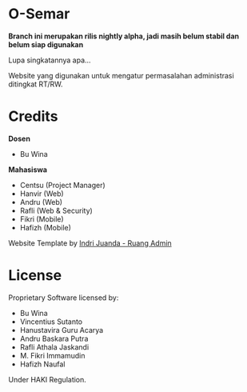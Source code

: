 # O-Semar

**Branch ini merupakan rilis nightly alpha, jadi masih belum stabil dan belum siap digunakan**

Lupa singkatannya apa...

Website yang digunakan untuk mengatur permasalahan administrasi ditingkat RT/RW.

# Credits

**Dosen**

* Bu Wina

**Mahasiswa**

* Centsu (Project Manager)
* Hanvir (Web)
* Andru (Web)
* Rafli (Web & Security)
* Fikri (Mobile)
* Hafizh (Mobile)

Website Template by [Indri Juanda - Ruang Admin](https://github.com/indrijunanda/RuangAdmin)

# License

Proprietary Software licensed by:

* Bu Wina
* Vincentius Sutanto
* Hanustavira Guru Acarya
* Andru Baskara Putra
* Rafli Athala Jaskandi
* M. Fikri Immamudin
* Hafizh Naufal

Under HAKI Regulation.
